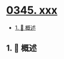 # [0345. xxx](https://github.com/Tdahuyou/TNotes.leetcode/tree/main/notes/0345.%20xxx)

<!-- region:toc -->

- [1. 📝 概述](#1--概述)

<!-- endregion:toc -->

## 1. 📝 概述
